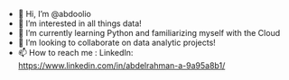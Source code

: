 - 👋 Hi, I’m @abdoolio
- 👀 I’m interested in all things data!
- 🌱 I’m currently learning Python and familiarizing myself with the Cloud
- 💞️ I’m looking to collaborate on data analytic projects!
- 📫 How to reach me : LinkedIn: https://www.linkedin.com/in/abdelrahman-a-9a95a8b1/ 

<!---
abdoolio/abdoolio is a ✨ special ✨ repository because its `README.md` (this file) appears on your GitHub profile.
You can click the Preview link to take a look at your changes.
--->
